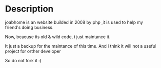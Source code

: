 # Description

joabhome is an website builded  in 2008 by php ,it is used to help my friend's doing business.

Now, beacuse its old & wild code, i just maintance it.

It just a backup for the maintance of this time. And i think it will not a useful project for orther developer

So do not fork it :)

